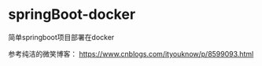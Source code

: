 # springBoot-docker
简单springboot项目部署在docker

参考纯洁的微笑博客：
https://www.cnblogs.com/ityouknow/p/8599093.html


